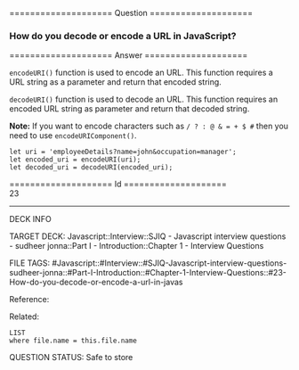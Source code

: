 ==================== Question ====================  

### How do you decode or encode a URL in JavaScript?  

==================== Answer ====================  

`encodeURI()` function is used to encode an URL. This function requires a URL string as a parameter and return that encoded string.

`decodeURI()` function is used to decode an URL. This function requires an encoded URL string as parameter and return that decoded string.

**Note:** If you want to encode characters such as `/ ? : @ & = + $ #` then you need to use `encodeURIComponent()`.

<!-- codeblock-start -->
<pre><code class="hljs language-javascript"><span class="hljs-keyword">let</span> uri = <span class="hljs-string">'employeeDetails?name=john&#x26;occupation=manager'</span>;
<span class="hljs-keyword">let</span> encoded_uri = <span class="hljs-built_in">encodeURI</span>(uri);
<span class="hljs-keyword">let</span> decoded_uri = <span class="hljs-built_in">decodeURI</span>(encoded_uri);
</code></pre>
<!-- codeblock-end -->

==================== Id ====================  
23

---

DECK INFO

TARGET DECK: Javascript::Interview::SJIQ - Javascript interview questions - sudheer jonna::Part I - Introduction::Chapter 1 - Interview Questions

FILE TAGS: #Javascript::#Interview::#SJIQ-Javascript-interview-questions-sudheer-jonna::#Part-I-Introduction::#Chapter-1-Interview-Questions::#23-How-do-you-decode-or-encode-a-url-in-javas

Reference:

Related:

```dataview
LIST
where file.name = this.file.name
```

QUESTION STATUS: Safe to store
